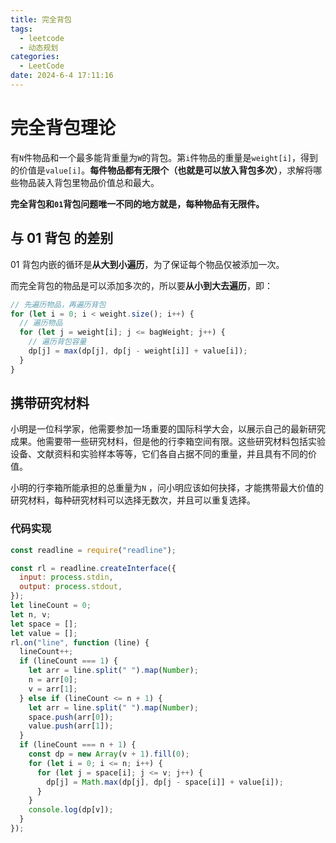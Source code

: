 ```yaml
---
title: 完全背包
tags:
  - leetcode
  - 动态规划
categories:
  - LeetCode
date: 2024-6-4 17:11:16
---
```


<!-- @format -->

# 完全背包理论

有`N`件物品和一个最多能背重量为`W`的背包。第`i`件物品的重量是`weight[i]`，得到的价值是`value[i]`。**每件物品都有无限个（也就是可以放入背包多次）**，求解将哪些物品装入背包里物品价值总和最大。

**完全背包和`01`背包问题唯一不同的地方就是，每种物品有无限件。**

## 与 01 背包 的差别

01 背包内嵌的循环是**从大到小遍历**，为了保证每个物品仅被添加一次。

而完全背包的物品是可以添加多次的，所以要**从小到大去遍历**，即：

```js
// 先遍历物品，再遍历背包
for (let i = 0; i < weight.size(); i++) {
  // 遍历物品
  for (let j = weight[i]; j <= bagWeight; j++) {
    // 遍历背包容量
    dp[j] = max(dp[j], dp[j - weight[i]] + value[i]);
  }
}
```

## 携带研究材料

小明是一位科学家，他需要参加一场重要的国际科学大会，以展示自己的最新研究成果。他需要带一些研究材料，但是他的行李箱空间有限。这些研究材料包括实验设备、文献资料和实验样本等等，它们各自占据不同的重量，并且具有不同的价值。

小明的行李箱所能承担的总重量为`N` ，问小明应该如何抉择，才能携带最大价值的研究材料，每种研究材料可以选择无数次，并且可以重复选择。

### 代码实现

```js
const readline = require("readline");

const rl = readline.createInterface({
  input: process.stdin,
  output: process.stdout,
});
let lineCount = 0;
let n, v;
let space = [];
let value = [];
rl.on("line", function (line) {
  lineCount++;
  if (lineCount === 1) {
    let arr = line.split(" ").map(Number);
    n = arr[0];
    v = arr[1];
  } else if (lineCount <= n + 1) {
    let arr = line.split(" ").map(Number);
    space.push(arr[0]);
    value.push(arr[1]);
  }
  if (lineCount === n + 1) {
    const dp = new Array(v + 1).fill(0);
    for (let i = 0; i <= n; i++) {
      for (let j = space[i]; j <= v; j++) {
        dp[j] = Math.max(dp[j], dp[j - space[i]] + value[i]);
      }
    }
    console.log(dp[v]);
  }
});
```
